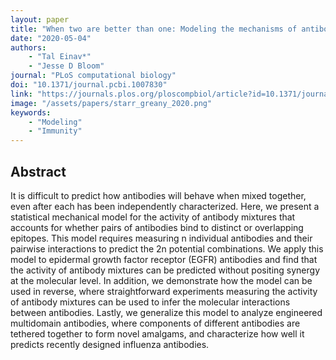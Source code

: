 ```yaml
---
layout: paper
title: "When two are better than one: Modeling the mechanisms of antibody mixtures"
date: "2020-05-04"
authors: 
    - "Tal Einav*"
    - "Jesse D Bloom"
journal: "PLoS computational biology"
doi: "10.1371/journal.pcbi.1007830"
link: "https://journals.plos.org/ploscompbiol/article?id=10.1371/journal.pcbi.1007830"
image: "/assets/papers/starr_greany_2020.png"
keywords:
    - "Modeling"
    - "Immunity"
---
```


## Abstract

It is difficult to predict how antibodies will behave when mixed together, even after each has been independently characterized. Here, we present a statistical mechanical model for the activity of antibody mixtures that accounts for whether pairs of antibodies bind to distinct or overlapping epitopes. This model requires measuring n individual antibodies and their pairwise interactions to predict the 2n potential combinations. We apply this model to epidermal growth factor receptor (EGFR) antibodies and find that the activity of antibody mixtures can be predicted without positing synergy at the molecular level. In addition, we demonstrate how the model can be used in reverse, where straightforward experiments measuring the activity of antibody mixtures can be used to infer the molecular interactions between antibodies. Lastly, we generalize this model to analyze engineered multidomain antibodies, where components of different antibodies are tethered together to form novel amalgams, and characterize how well it predicts recently designed influenza antibodies.
